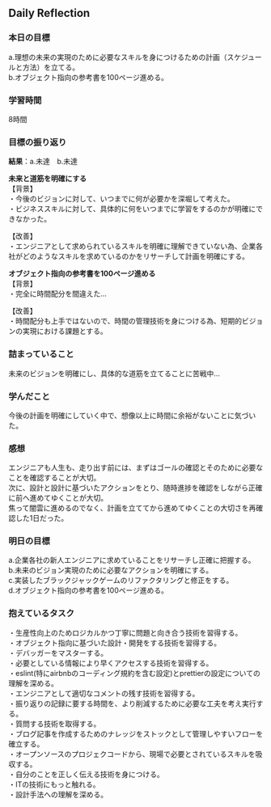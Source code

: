 ## Daily Reflection

### 本日の目標
a.理想の未来の実現のために必要なスキルを身につけるための計画（スケジュールと方法）を立てる。  
b.オブジェクト指向の参考書を100ページ進める。
  
### 学習時間
8時間

### 目標の振り返り
**結果**：a.未達　b.未達

**未来と道筋を明確にする**  
【背景】  
・今後のビジョンに対して、いつまでに何が必要かを深堀して考えた。  
・ビジネススキルに対して、具体的に何をいつまでに学習をするのかが明確にできなかった。

【改善】  
・エンジニアとして求められているスキルを明確に理解できていない為、企業各社がどのようなスキルを求めているのかをリサーチして計画を明確にする。

**オブジェクト指向の参考書を100ページ進める**  
【背景】  
・完全に時間配分を間違えた...

【改善】  
・時間配分も上手ではないので、時間の管理技術を身につける為、短期的ビジョンの実現における課題とする。

### 詰まっていること
未来のビジョンを明確にし、具体的な道筋を立てることに苦戦中...
### 学んだこと
今後の計画を明確にしていく中で、想像以上に時間に余裕がないことに気づいた。

### 感想
エンジニアも人生も、走り出す前には、まずはゴールの確認とそのために必要なことを確認することが大切。  
次に、設計と設計に基づいたアクションをとり、随時進捗を確認をしながら正確に前へ進めてゆくことが大切。  
焦って闇雲に進めるのでなく、計画を立ててから進めてゆくことの大切さを再確認した1日だった。  

### 明日の目標
a.企業各社の新人エンジニアに求めていることをリサーチし正確に把握する。  
b.未来のビジョン実現のために必要なアクションを明確にする。  
c.実装したブラックジャックゲームのリファクタリングと修正をする。  
d.オブジェクト指向の参考書を100ページ進める。  

### 抱えているタスク  
・生産性向上のためロジカルかつ丁寧に問題と向き合う技術を習得する。  
・オブジェクト指向に基づいた設計・開発をする技術を習得する。  
・デバッガーをマスターする。  
・必要としている情報により早くアクセスする技術を習得する。  
・eslint(特にairbnbのコーディング規約を含む設定)とprettierの設定についての理解を深める。  
・エンジニアとして適切なコメントの残す技術を習得する。  
・振り返りの記録に要する時間を、より削減するために必要な工夫を考え実行する。  
・質問する技術を取得する。  
・ブログ記事を作成するためのナレッジをストックとして管理しやすいフローを確立する。  
・オープンソースのプロジェクコードから、現場で必要とされているスキルを吸収する。  
・自分のことを正しく伝える技術を身につける。  
・ITの技術にもっと触れる。  
・設計手法への理解を深める。